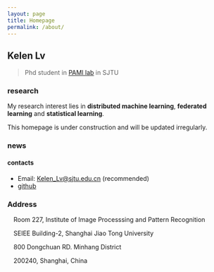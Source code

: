 ```yaml
---
layout: page
title: Homepage
permalink: /about/
---
```


## Kelen Lv
> Phd student in [PAMI lab](http://www.pami.sjtu.edu.cn/) in SJTU

### research

My research interest lies in **distributed machine learning**, **federated learning** and **statistical learning**. 

This homepage is under construction and will be updated irregularly.

### news
  
#### contacts
- Email: Kelen_Lv@sjtu.edu.cn (recommended)
- [github](https://github.com/kelenlv)
  
### Address
 Room 227, Institute of Image Processsing and Pattern Recognition
 
 SEIEE Building-2, Shanghai Jiao Tong University
 
 800 Dongchuan RD. Minhang District
 
 200240, Shanghai, China
